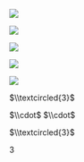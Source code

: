 ![](https://www.nta.go.jp/tmp/86feb01b-28fc-417a-a93c-0df5bf26381e/images/aaa728069ffe456e872fa6142bb5c71128d689453d42e9bb93c5b912ea9952dd.jpg)

![](https://www.nta.go.jp/tmp/86feb01b-28fc-417a-a93c-0df5bf26381e/images/110389f61e1d208eb386217d9376ce96eb8fb59c95ef745a3f6df33a385f5ca2.jpg)

![](https://www.nta.go.jp/tmp/86feb01b-28fc-417a-a93c-0df5bf26381e/images/088ce919a683c017bb3f9f2a09bc0e59b8d4f0d2c78c6bd0a0ccc1209e6e6310.jpg)

![](https://www.nta.go.jp/tmp/86feb01b-28fc-417a-a93c-0df5bf26381e/images/fc46bc9b7a02c18a36733b7b6cda49f8dc40a09040d1f13f93a68afb43fa187e.jpg)

![](https://www.nta.go.jp/tmp/86feb01b-28fc-417a-a93c-0df5bf26381e/images/0abba11f841d41c200ef16eb63eeeebaa0303203d35f75076054ba7e435dbd16.jpg)

$\\textcircled{3}$

$\\cdot$ $\\cdot$

$\\textcircled{3}$

3